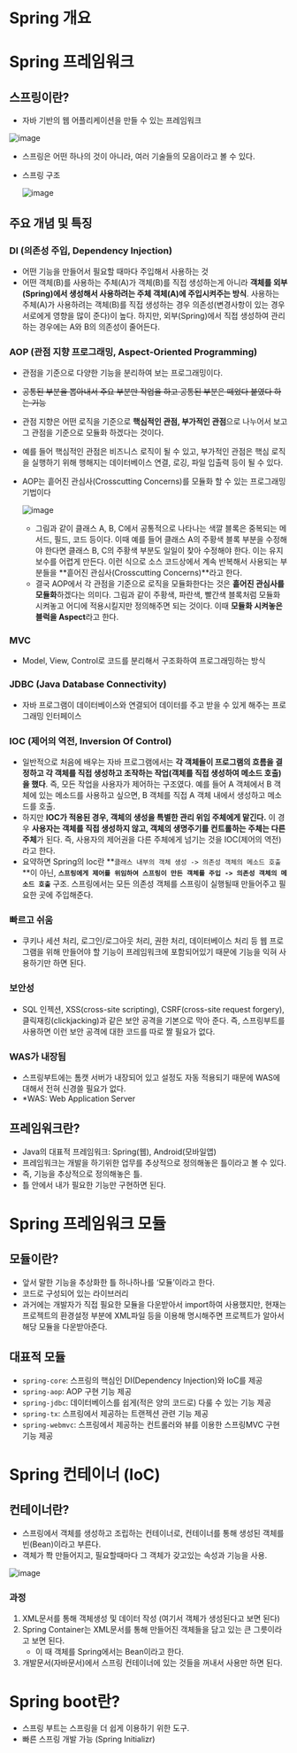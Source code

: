# Spring 개요

# Spring 프레임워크

## 스프링이란?

- 자바 기반의 웹 어플리케이션을 만들 수 있는 프레임워크

![image](https://github.com/yeawonbong/study-spring/assets/75327385/5e9ad33a-0abb-4d7b-87e1-730e255c9d31)

- 스프링은 어떤 하나의 것이 아니라, 여러 기술들의 모음이라고 볼 수 있다.
- 스프링 구조
    
    ![image](https://github.com/yeawonbong/study-spring/assets/75327385/3fc701fb-4f24-4480-b4e2-c199acc8a34d)

    

## 주요 개념 및 특징

### DI (의존성 주입, Dependency Injection)

- 어떤 기능을 만들어서 필요할 때마다 주입해서 사용하는 것
- 어떤 객체(B)를 사용하는 주체(A)가 객체(B)를 직접 생성하는게 아니라 **객체를 외부(Spring)에서 생성해서 사용하려는 주체 객체(A)에 주입시켜주는 방식**. 사용하는 주체(A)가 사용하려는 객체(B)를 직접 생성하는 경우 의존성(변경사항이 있는 경우 서로에게 영향을 많이 준다)이 높다. 하지만, 외부(Spring)에서 직접 생성하여 관리하는 경우에는 A와 B의 의존성이 줄어든다.

### AOP (관점 지향 프로그래밍, Aspect-Oriented Programming)

- 관점을 기준으로 다양한 기능을 분리하여 보는 프로그래밍이다.
- ~~공통된 부분을 뽑아내서 주요 부분만 작업을 하고 공통된 부분은 떼었다 붙였다 하는 기능~~
- 관점 지향은 어떤 로직을 기준으로 **핵심적인 관점, 부가적인 관점**으로 나누어서 보고 그 관점을 기준으로 모듈화 하겠다는 것이다.
- 예를 들어 핵심적인 관점은 비즈니스 로직이 될 수 있고, 부가적인 관점은 핵심 로직을 실행하기 위해 행해지는 데이터베이스 연결, 로깅, 파일 입출력 등이 될 수 있다.
- AOP는 흩어진 관심사(Crosscutting Concerns)를 모듈화 할 수 있는 프로그래밍 기법이다
    
    ![image](https://github.com/yeawonbong/study-spring/assets/75327385/6af156bc-7b26-4fc1-9d01-716c7f2191ff)
    
    - 그림과 같이 클래스 A, B, C에서 공통적으로 나타나는 색깔 블록은 중복되는 메서드, 필드, 코드 등이다. 이때 예를 들어 클래스 A의 주황색 블록 부분을 수정해야 한다면 클래스 B, C의 주황색 부분도 일일이 찾아 수정해야 한다. 이는 유지보수를 어렵게 만든다. 이런 식으로 소스 코드상에서 계속 반복해서 사용되는 부분들을 **흩어진 관심사(Crosscutting Concerns)**라고 한다.
    - 결국 AOP에서 각 관점을 기준으로 로직을 모듈화한다는 것은 **흩어진 관심사를 모듈화**하겠다는 의미다. 그림과 같이 주황색, 파란색, 빨간색 블록처럼 모듈화 시켜놓고 어디에 적용시킬지만 정의해주면 되는 것이다. 이때 **모듈화 시켜놓은 블럭을 Aspect**라고 한다.

### MVC

- Model, View, Control로 코드를  분리해서 구조화하여 프로그래밍하는 방식

### JDBC (Java Database Connectivity)

- 자바 프로그램이 데이터베이스와 연결되어 데이터를 주고 받을 수 있게 해주는 프로그래밍 인터페이스

### IOC (제어의 역전, Inversion Of Control)

- 일반적으로 처음에 배우는 자바 프로그램에서는 **각 객체들이 프로그램의 흐름을 결정하고 각 객체를 직접 생성하고 조작하는 작업(객체를 직접 생성하여 메소드 호출)을 했다**. 즉, 모든 작업을 사용자가 제어하는 구조였다. 예를 들어 A 객체에서 B 객체에 있는 메소드를 사용하고 싶으면, B 객체를 직접 A 객체 내에서 생성하고 메소드를 호출.
- 하지만 **IOC가 적용된 경우, 객체의 생성을 특별한 관리 위임 주체에게 맡긴다.** 이 경우 **사용자는 객체를 직접 생성하지 않고, 객체의 생명주기를 컨트롤하는 주체는 다른 주체**가 된다. 즉, 사용자의 제어권을 다른 주체에게 넘기는 것을 IOC(제어의 역전) 라고 한다.
- 요약하면 Spring의 Ioc란 **`클래스 내부의 객체 생성 -> 의존성 객체의 메소드 호출`**이 아닌, **`스프링에게 제어를 위임하여 스프링이 만든 객체를 주입 -> 의존성 객체의 메소드 호출`** 구조. 스프링에서는 모든 의존성 객체를 스프링이 실행될때 만들어주고 필요한 곳에 주입해준다.

### 빠르고 쉬움

- 쿠키나 세션 처리, 로그인/로그아웃 처리, 권한 처리, 데이터베이스 처리 등 웹 프로그램을 위해 만들어야 할 기능이 프레임워크에 포함되어있기 때문에 기능을 익혀 사용하기만 하면 된다.

### 보안성

- SQL 인젝션, XSS(cross-site scripting), CSRF(cross-site request forgery), 클릭재킹(clickjacking)과 같은 보안 공격을 기본으로 막아 준다. 즉, 스프링부트를 사용하면 이런 보안 공격에 대한 코드를 따로 짤 필요가 없다.

### WAS가 내장됨

- 스프링부트에는 톰캣 서버가 내장되어 있고 설정도 자동 적용되기 때문에 WAS에 대해서 전혀 신경쓸 필요가 없다.
- *WAS: Web Application Server

## 프레임워크란?

- Java의 대표적 프레임워크: Spring(웹), Android(모바일앱)
- 프레임워크는 개발을 하기위한 업무를 추상적으로 정의해놓은 틀이라고 볼 수 있다.
- 즉, 기능을 추상적으로 정의해놓은 틀.
- 틀 안에서 내가 필요한 기능만 구현하면 된다.

# Spring 프레임워크 모듈

## 모듈이란?

- 앞서 말한 기능을 추상화한 틀 하나하나를 ‘모듈’이라고 한다.
- 코드로 구성되어 있는 라이브러리
- 과거에는 개발자가 직접 필요한 모듈을 다운받아서 import하여 사용했지만, 현재는 프로젝트의 환경설정 부분에 XML파일 등을 이용해 명시해주면 프로젝트가 알아서 해당 모듈을 다운받아준다.

## 대표적 모듈

- `spring-core`: 스프링의 핵심인 DI(Dependency Injection)와 IoC를 제공
- `spring-aop`: AOP 구현 기능 제공
- `spring-jdbc`: 데이터베이스를 쉽게(적은 양의 코드로) 다룰 수 있는 기능 제공
- `spring-tx`: 스프링에서 제공하는 트랜젝션 관련 기능 제공
- `spring-webmvc`: 스프링에서 제공하는 컨트롤러와 뷰를 이용한 스프링MVC 구현 기능 제공

# Spring 컨테이너 (IoC)

## 컨테이너란?

- 스프링에서 객체를 생성하고 조립하는 컨테이너로, 컨테이너를 통해 생성된 객체를 빈(Bean)이라고 부른다.
- 객체가 쫙 만들어지고, 필요할때마다 그 객체가 갖고있는 속성과 기능을 사용.

![image](https://github.com/yeawonbong/study-spring/assets/75327385/c1a89536-af7a-4c15-b1a0-4fb40c1122a4)

### 과정

1. XML문서를 통해 객체생성 및 데이터 작성 (여기서 객체가 생성된다고 보면 된다) 
2. Spring Container는 XML문서를 통해 만들어진 객체들을 담고 있는 큰 그릇이라고 보면 된다. 
    - 이 때 객체를 Spring에서는 Bean이라고 한다.
3. 개발문서(자바문서)에서 스프링 컨테이너에 있는 것들을 꺼내서 사용만 하면 된다. 

# Spring boot란?

- 스프링 부트는 스프링을 더 쉽게 이용하기 위한 도구.
- 빠른 스프링 개발 가능 (Spring Initializr)
